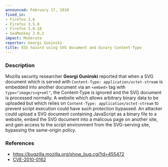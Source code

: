 ```yaml
---
announced: February 17, 2010
fixed_in:
- Firefox 3.6
- Firefox 3.5.8
- Firefox 3.0.18
- SeaMonkey 2.0.3
impact: Moderate
reporter: Georgi Guninski
title: XSS hazard using SVG document and binary Content-Type
---
```


<h3>Description</h3>

<p>Mozilla security researcher <strong>Georgi Guninski</strong>
reported that when a SVG document which is served
with <code>Content-Type: application/octet-stream</code> is embedded
into another document via an <code>&lt;embed&gt;</code> tag
with <code>type="image/svg+xml"</code>, the Content-Type is ignored
and the SVG document is processed normally.  A website which allows
arbitrary binary data to be uploaded but which relies
on <code>Content-Type: application/octet-stream</code> to prevent
script execution could have such protection bypassed.  An attacker
could upload a SVG document containing JavaScript as a binary file to
a website, embed the SVG document into a malicous page on another
site, and gain access to the script environment from the SVG-serving
site, bypassing the same-origin policy.</p>

<h3>References</h3>

<ul>
  <li><a href="https://bugzilla.mozilla.org/show_bug.cgi?id=455472">https://bugzilla.mozilla.org/show_bug.cgi?id=455472</a></li>
  <li><a class="ex-ref" href="http://cve.mitre.org/cgi-bin/cvename.cgi?name=CVE-2010-0162">CVE-2010-0162</a></li>
</ul>




